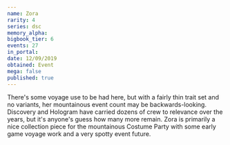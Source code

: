 ```yaml
---
name: Zora
rarity: 4
series: dsc
memory_alpha:
bigbook_tier: 6
events: 27
in_portal:
date: 12/09/2019
obtained: Event
mega: false
published: true
---
```


There's some voyage use to be had here, but with a fairly thin trait set and no variants, her mountainous event count may be backwards-looking. Discovery and Hologram have carried dozens of crew to relevance over the years, but it's anyone's guess how many more remain. Zora is primarily a nice collection piece for the mountainous Costume Party with some early game voyage work and a very spotty event future.
